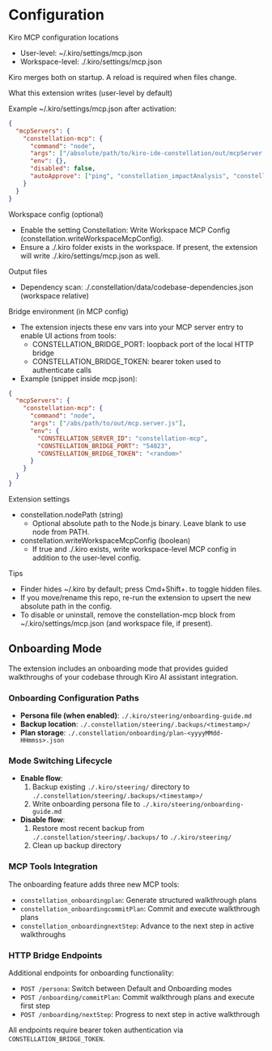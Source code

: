 # Configuration

Kiro MCP configuration locations
- User-level: ~/.kiro/settings/mcp.json
- Workspace-level: ./.kiro/settings/mcp.json

Kiro merges both on startup. A reload is required when files change.

What this extension writes (user-level by default)

Example ~/.kiro/settings/mcp.json after activation:

```json
{
  "mcpServers": {
    "constellation-mcp": {
      "command": "node",
      "args": ["/absolute/path/to/kiro-ide-constellation/out/mcpServer.js"],
      "env": {},
      "disabled": false,
      "autoApprove": ["ping", "constellation_impactAnalysis", "constellation_onboarding.finalize"]
    }
  }
}
```

Workspace config (optional)
- Enable the setting Constellation: Write Workspace MCP Config (constellation.writeWorkspaceMcpConfig).
- Ensure a ./.kiro folder exists in the workspace. If present, the extension will write ./.kiro/settings/mcp.json as well.

Output files
- Dependency scan: ./.constellation/data/codebase-dependencies.json (workspace relative)

Bridge environment (in MCP config)
- The extension injects these env vars into your MCP server entry to enable UI actions from tools:
  - CONSTELLATION_BRIDGE_PORT: loopback port of the local HTTP bridge
  - CONSTELLATION_BRIDGE_TOKEN: bearer token used to authenticate calls
- Example (snippet inside mcp.json):
```json
{
  "mcpServers": {
    "constellation-mcp": {
      "command": "node",
      "args": ["/abs/path/to/out/mcp.server.js"],
      "env": {
        "CONSTELLATION_SERVER_ID": "constellation-mcp",
        "CONSTELLATION_BRIDGE_PORT": "54023",
        "CONSTELLATION_BRIDGE_TOKEN": "<random>"
      }
    }
  }
}
```

Extension settings
- constellation.nodePath (string)
  - Optional absolute path to the Node.js binary. Leave blank to use node from PATH.
- constellation.writeWorkspaceMcpConfig (boolean)
  - If true and ./.kiro exists, write workspace-level MCP config in addition to the user-level config.

Tips
- Finder hides ~/.kiro by default; press Cmd+Shift+. to toggle hidden files.
- If you move/rename this repo, re-run the extension to upsert the new absolute path in the config.
- To disable or uninstall, remove the constellation-mcp block from ~/.kiro/settings/mcp.json (and workspace file, if present).

## Onboarding Mode

The extension includes an onboarding mode that provides guided walkthroughs of your codebase through Kiro AI assistant integration.

### Onboarding Configuration Paths
- **Persona file (when enabled)**: `./.kiro/steering/onboarding-guide.md`
- **Backup location**: `./.constellation/steering/.backups/<timestamp>/`
- **Plan storage**: `./.constellation/onboarding/plan-<yyyyMMdd-HHmmss>.json`

### Mode Switching Lifecycle
- **Enable flow**: 
  1. Backup existing `./.kiro/steering/` directory to `./.constellation/steering/.backups/<timestamp>/`
  2. Write onboarding persona file to `./.kiro/steering/onboarding-guide.md`
- **Disable flow**: 
  1. Restore most recent backup from `./.constellation/steering/.backups/` to `./.kiro/steering/`
  2. Clean up backup directory

### MCP Tools Integration
The onboarding feature adds three new MCP tools:
- `constellation_onboardingplan`: Generate structured walkthrough plans
- `constellation_onboardingcommitPlan`: Commit and execute walkthrough plans
- `constellation_onboardingnextStep`: Advance to the next step in active walkthroughs

### HTTP Bridge Endpoints
Additional endpoints for onboarding functionality:
- `POST /persona`: Switch between Default and Onboarding modes
- `POST /onboarding/commitPlan`: Commit walkthrough plans and execute first step
- `POST /onboarding/nextStep`: Progress to next step in active walkthrough

All endpoints require bearer token authentication via `CONSTELLATION_BRIDGE_TOKEN`.

